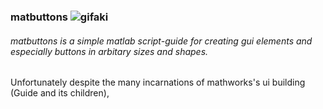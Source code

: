 ### matbuttons ![gifaki](https://cloud.githubusercontent.com/assets/8236909/9156386/04045dd4-3ee1-11e5-997c-cabf10500485.gif)

###### matbuttons is a simple matlab script-guide for creating gui elements and especially buttons in arbitary sizes and shapes.

Unfortunately despite the many incarnations of mathworks's ui building (Guide and its children), 
